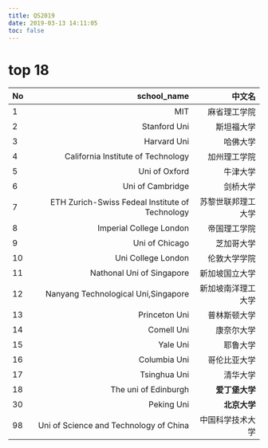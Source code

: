```yaml
---
title: QS2019
date: 2019-03-13 14:11:05
toc: false
---
```

# top 18

| No   |                                     school_name |             中文名 |
| ---- | ----------------------------------------------: | -----------------: |
| 1    |                                             MIT |       麻省理工学院 |
| 2    |                                    Stanford Uni |         斯坦福大学 |
| 3    |                                     Harvard Uni |           哈佛大学 |
| 4    |              California Institute of Technology |       加州理工学院 |
| 5    |                                   Uni of Oxford |           牛津大学 |
| 6    |                                Uni of Cambridge |           剑桥大学 |
| 7    | ETH Zurich-Swiss Fedeal Institute of Technology | 苏黎世联邦理工大学 |
| 8    |                         Imperial College London |       帝国理工学院 |
| 9    |                                  Uni of Chicago |         芝加哥大学 |
| 10   |                              Uni College London |       伦敦大学学院 |
| 11   |                       Nathonal Uni of Singapore |     新加坡国立大学 |
| 12   |             Nanyang Technological Uni,Singapore | 新加坡南洋理工大学 |
| 13   |                                   Princeton Uni |       普林斯顿大学 |
| 14   |                                      Comell Uni |         康奈尔大学 |
| 15   |                                        Yale Uni |           耶鲁大学 |
| 16   |                                    Columbia Uni |       哥伦比亚大学 |
| 17   |                                    Tsinghua Uni |           清华大学 |
| 18   |                            The uni of Edinburgh |     **爱丁堡大学** |
| 30   |                                      Peking Uni |       **北京大学** |
| 98   |          Uni of Science and Technology of China |   中国科学技术大学 |





